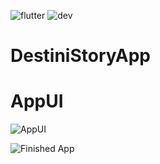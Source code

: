 ![flutter](https://img.shields.io/badge/Flutter-Framework-blue) ![dev](https://img.shields.io/badge/developed%20by%20-swaraj%20routray-green)

# DestiniStoryApp

# AppUI
![AppUI](https://github.com/swaraj961/DestiniStoryApp/blob/master/images/ic_launcher.png)



![Finished App](https://github.com/londonappbrewery/Images/blob/master/Destini.gif)

